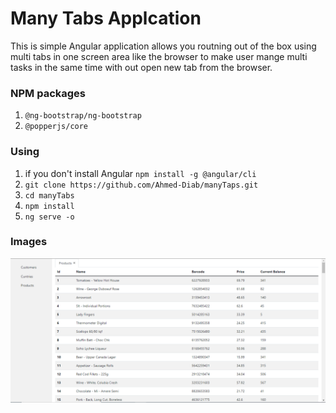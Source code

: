 # Many Tabs Applcation
This is simple Angular application allows you routning out of the box using multi tabs in one screen area like the browser to make user mange multi tasks in the same time with out open new tab from the browser.
### NPM packages
1. `@ng-bootstrap/ng-bootstrap`
2. `@popperjs/core`
### Using
1.  if you don't install Angular `npm install -g @angular/cli`
2. `git clone https://github.com/Ahmed-Diab/manyTaps.git`
3. `cd manyTabs`
4. `npm install`
5. `ng serve -o`
### Images
![many-tabs image](/src/assets/images/many-tabs.PNG)
